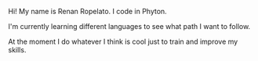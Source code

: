 Hi!
My name is Renan Ropelato.
I code in Phyton.

I'm currently learning different languages ​​to see what path I want to follow.

At the moment I do whatever I think is cool just to train and improve my skills.
